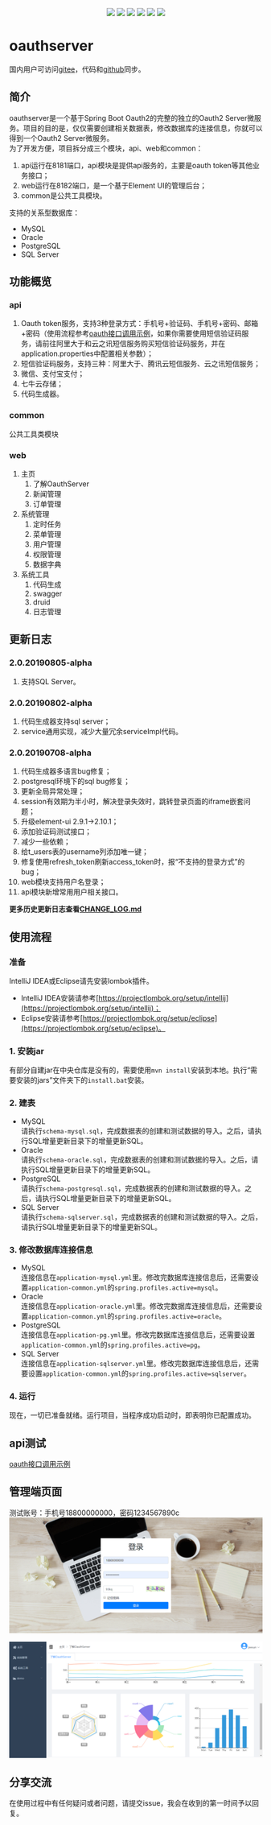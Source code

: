 <p align="center">
<a href="http://www.oracle.com/technetwork/java/javase/overview/index.html"><img src="https://img.shields.io/badge/language-java%208.0-orange.svg"></a>
<a href="https://www.jetbrains.com/idea/"><img src="https://img.shields.io/badge/platform-jetbrains-green.svg"></a>
<a href="http://projects.spring.io/spring-boot/"><img src="https://img.shields.io/badge/SpringBoot-1.5.21-990066.svg"></a>
<img src="https://img.shields.io/badge/Database-MySQL%7COracle%7CPostgreSQL%7CSQLServer-brightgreen.svg">
<img src="https://img.shields.io/badge/License-Apache%202.0-blue.svg">
<img src="https://img.shields.io/badge/release-1.3.0-brightgreen.svg">

</p>

# oauthserver

国内用户可访问[gitee](https://gitee.com/jeesun/oauthserver)，代码和[github](https://github.com/jeesun/oauthserver)同步。

## 简介
oauthserver是一个基于Spring Boot Oauth2的完整的独立的Oauth2 Server微服务。项目的目的是，仅仅需要创建相关数据表，修改数据库的连接信息，你就可以得到一个Oauth2 Server微服务。  
为了开发方便，项目拆分成三个模块，api、web和common：
1. api运行在8181端口，api模块是提供api服务的，主要是oauth token等其他业务接口；
2. web运行在8182端口，是一个基于Element UI的管理后台；
3. common是公共工具模块。

支持的关系型数据库：
- MySQL
- Oracle
- PostgreSQL
- SQL Server

## 功能概览
### api
1. Oauth token服务，支持3种登录方式：手机号+验证码、手机号+密码、邮箱+密码（使用流程参考[oauth接口调用示例](tutorial/api.md)，如果你需要使用短信验证码服务，请前往阿里大于和云之讯短信服务购买短信验证码服务，并在application.properties中配置相关参数）；
2. 短信验证码服务，支持三种：阿里大于、腾讯云短信服务、云之讯短信服务；
3. 微信、支付宝支付；
4. 七牛云存储；
5. 代码生成器。
### common
公共工具类模块
### web
1. 主页
   1. 了解OauthServer
   2. 新闻管理
   3. 订单管理
2. 系统管理
   1. 定时任务
   2. 菜单管理
   3. 用户管理
   4. 权限管理
   5. 数据字典
3. 系统工具
   1. 代码生成
   2. swagger
   3. druid
   4. 日志管理

## 更新日志
### 2.0.20190805-alpha
1. 支持SQL Server。

### 2.0.20190802-alpha
1. 代码生成器支持sql server；
2. service通用实现，减少大量冗余serviceImpl代码。

### 2.0.20190708-alpha
1. 代码生成器多语言bug修复；
2. postgresql环境下的sql bug修复；
3. 更新全局异常处理；
4. session有效期为半小时，解决登录失效时，跳转登录页面的iframe嵌套问题；
5. 升级element-ui 2.9.1->2.10.1；
6. 添加验证码测试接口；
7. 减少一些依赖；
8. 给t_users表的username列添加唯一键；
9. 修复使用refresh_token刷新access_token时，报“不支持的登录方式”的bug；
10. web模块支持用户名登录；
11. api模块新增常用用户相关接口。

**更多历史更新日志查看[CHANGE_LOG.md](tutorial/CHANGE_LOG.md)**

## 使用流程
### 准备
IntelliJ IDEA或Eclipse请先安装lombok插件。
- IntelliJ IDEA安装请参考[https://projectlombok.org/setup/intellij](https://projectlombok.org/setup/intellij)；
- Eclipse安装请参考[https://projectlombok.org/setup/eclipse](https://projectlombok.org/setup/eclipse)。
### 1. 安装jar
有部分自建jar在中央仓库是没有的，需要使用`mvn install`安装到本地。执行“需要安装的jars”文件夹下的`install.bat`安装。
### 2. 建表
- MySQL  
请执行`schema-mysql.sql`，完成数据表的创建和测试数据的导入。之后，请执行SQL增量更新目录下的增量更新SQL。
- Oracle  
请执行`schema-oracle.sql`，完成数据表的创建和测试数据的导入。之后，请执行SQL增量更新目录下的增量更新SQL。
- PostgreSQL  
请执行`schema-postgresql.sql`，完成数据表的创建和测试数据的导入。之后，请执行SQL增量更新目录下的增量更新SQL。
- SQL Server  
请执行`schema-sqlserver.sql`，完成数据表的创建和测试数据的导入。之后，请执行SQL增量更新目录下的增量更新SQL。
### 3. 修改数据库连接信息
- MySQL  
连接信息在`application-mysql.yml`里。修改完数据库连接信息后，还需要设置`application-common.yml`的`spring.profiles.active=mysql`。    
- Oracle  
连接信息在`application-oracle.yml`里。修改完数据库连接信息后，还需要设置`application-common.yml`的`spring.profiles.active=oracle`。  
- PostgreSQL  
连接信息在`application-pg.yml`里。修改完数据库连接信息后，还需要设置`application-common.yml`的`spring.profiles.active=pg`。  
- SQL Server  
连接信息在`application-sqlserver.yml`里。修改完数据库连接信息后，还需要设置`application-common.yml`的`spring.profiles.active=sqlserver`。  
### 4. 运行
现在，一切已准备就绪。运行项目，当程序成功启动时，即表明你已配置成功。

## api测试
[oauth接口调用示例](tutorial/api.md)

## 管理端页面
测试账号：手机号18800000000，密码1234567890c
![登录页](tutorial/screenshots/login.png)

![管理端主页](tutorial/screenshots/index.png)

## 分享交流
在使用过程中有任何疑问或者问题，请提交issue，我会在收到的第一时间予以回复。  